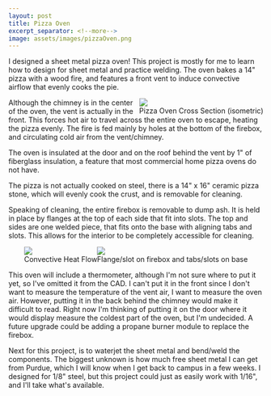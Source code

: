 ```yaml
---
layout: post
title: Pizza Oven
excerpt_separator: <!--more-->
image: assets/images/pizzaOven.png
---
```


I designed a sheet metal pizza oven! This project is mostly for me to learn how to design for sheet metal and practice welding. The oven bakes a 14" pizza with a wood fire, and features a front vent to induce convective airflow that evenly cooks the pie.

<!--more-->

<div class="imgCptnBox" style="float:right">
<img src="{{ "assets/images/pizzaOven.png" | relative_url }}" class="articleImgMain">
<figcaption class="articleCaption">Pizza Oven Cross Section (isometric)</figcaption>
</div>

Although the chimney is in the center of the oven, the vent is actually in the front. This forces hot air to travel across the entire oven to escape, heating the pizza evenly. The fire is fed mainly by holes at the bottom of the firebox, and circulating cold air from the vent/chimney.

The oven is insulated at the door and on the roof behind the vent by 1" of fiberglass insulation, a feature that most commercial home pizza ovens do not have.

The pizza is not actually cooked on steel, there is a 14" x 16" ceramic pizza stone, which will evenly cook the crust, and is removable for cleaning.

Speaking of cleaning, the entire firebox is removable to dump ash. It is held in place by flanges at the top of each side that fit into slots. The top and sides are one welded piece, that fits onto the base with aligning tabs and slots. This allows for the interior to be completely accessible for cleaning.

<div style="display:flex; justify-content:center; align-items:center; flex-wrap:wrap;">


<div class="imgCptnBox" style="float:left">
<img src="{{ "assets/images/convection.png" | relative_url }}" class="articleImgMain">
<figcaption class="articleCaption">Convective Heat Flow</figcaption>
</div>

<div class="imgCptnBox" style="float:right">
<img src="{{ "assets/images/slots.png" | relative_url }}" class="articleImgMain">
<figcaption class="articleCaption">Flange/slot on firebox and tabs/slots on base</figcaption>
</div>

</div>

This oven will include a thermometer, although I'm not sure where to put it yet, so I've omitted it from the CAD. I can't put it in the front since I don't want to measure the temperature of the vent air, I want to measure the oven air. However, putting it in the back behind the chimney would make it difficult to read. Right now I'm thinking of putting it on the door where it would display measure the coldest part of the oven, but I'm undecided. A future upgrade could be adding a propane burner module to replace the firebox.

Next for this project, is to waterjet the sheet metal and bend/weld the components. The biggest unknown is how much free sheet metal I can get from Purdue, which I will know when I get back to campus in a few weeks. I designed for 1/8" steel, but this project could just as easily work with 1/16", and I'll take what's available.
